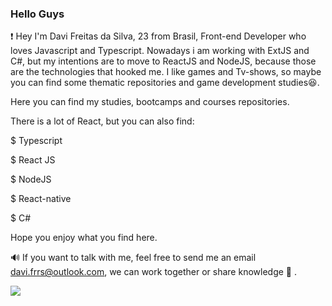 ### Hello Guys

<!--
**freitasDavi/freitasDavi** is a ✨ _special_ ✨ repository because its `README.md` (this file) appears on your GitHub profile. -->
     
❗️  Hey I'm Davi Freitas da Silva, 23 from Brasil, Front-end Developer who loves Javascript and Typescript. Nowadays i am working with ExtJS and C#, but my intentions are to move to ReactJS and NodeJS, because those are the technologies that hooked me. I like games and Tv-shows, so maybe you can find some thematic repositories and game development studies😆.

   Here you can find my studies, bootcamps and courses repositories.
   
   There is a lot of React, but you can also find: 
   
   $ Typescript 
  
   $ React JS
   
   $ NodeJS
   
   $ React-native
   
   $ C#

Hope you enjoy what you find here.


🔊 If you want to talk with me, feel free to send me an email davi.frrs@outlook.com, we can work together or share knowledge 🤗 .

![](https://komarev.com/ghpvc/?username=freitasDavi)
